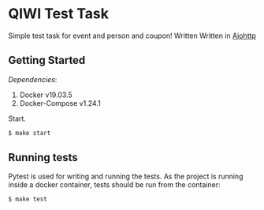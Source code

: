 # QIWI Test Task
Simple test task for event and person and coupon! Written
 Written in [Aiohttp](https://docs.aiohttp.org/en/stable/)

## Getting Started

*Dependencies*:

1. Docker v19.03.5
1. Docker-Compose v1.24.1

Start.
```sh
$ make start
```

## Running tests

Pytest is used for writing and running the tests. As the project is running inside a docker container, tests should be run from the container:

```sh
$ make test
```
